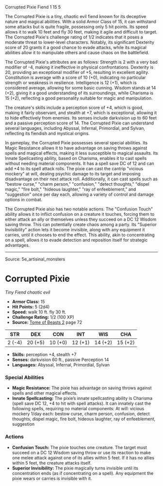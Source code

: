<MonsterName/>Corrupted Pixie</MonsterName>
<CreatureType/>Fiend</CreatureType>
<CR/>1</CR>
<AC/>15</AC>
<HP/>5</HP>
<summary>The Corrupted Pixie is a tiny, chaotic evil fiend known for its deceptive nature and magical abilities. With a solid Armor Class of 15, it can withstand some attacks but is quite fragile, possessing only 5 hit points. Its speed allows it to walk 10 feet and fly 30 feet, making it agile and difficult to target. The Corrupted Pixie's challenge rating of 1/2 indicates that it poses a moderate threat to lower-level characters. Notably, its significant Dexterity score of 20 grants it a good chance to evade attacks, while its magical abilities allow it to manipulate others and cause chaos on the battlefield.</summary>

<detail>

The Corrupted Pixie's attributes are as follows: Strength is 2 with a very bad modifier of -4, making it ineffective in physical confrontations. Dexterity is 20, providing an exceptional modifier of +5, resulting in excellent agility. Constitution is average with a score of 10 (+0), indicating no particular strength or weakness in resilience. Intelligence is 12 (+1), which is considered average, allowing for some basic cunning. Wisdom stands at 14 (+2), giving it a good understanding of its surroundings, while Charisma is 15 (+2), reflecting a good personality suitable for magic and manipulation.

The creature's skills include a perception score of +4, which is good, making it fairly observant, and stealth at +7, which is exceptional, allowing it to hide effectively from enemies. Its senses include darkvision up to 60 feet and a passive perception score of 14. The Corrupted Pixie can understand several languages, including Abyssal, Infernal, Primordial, and Sylvan, reflecting its fiendish and mystical origins.

In gameplay, the Corrupted Pixie possesses several special abilities. Its Magic Resistance allows it to have advantage on saving throws against spells and magical effects, making it less susceptible to magical assaults. Its Innate Spellcasting ability, based on Charisma, enables it to cast spells without needing material components. It has a spell save DC of 12 and can add +4 to its spell attack rolls. The pixie can cast the cantrip "vicious mockery" at will, dealing psychic damage to its target and imposing disadvantage on their next attack roll. Additionally, it can cast spells such as "bestow curse," "charm person," "confusion," "detect thoughts," "dispel magic," "fire bolt," "hideous laughter," "ray of enfeeblement," and "suggestion" once per day each, allowing a variety of control and damage options in combat.

The Corrupted Pixie also has two notable actions. The "Confusion Touch" ability allows it to inflict confusion on a creature it touches, forcing them to either attack an ally or themselves unless they succeed on a DC 12 Wisdom saving throw. This can potentially create chaos among a party. Its "Superior Invisibility" action lets it become invisible, along with any equipment it carries, until it chooses to end the effect. This ability, akin to concentrating on a spell, allows it to evade detection and reposition itself for strategic advantages.</detail>



---

Source: 5e_artisinal_monsters

# Corrupted Pixie

*Tiny* *Fiend* *chaotic evil*

- **Armor Class:** 15
- **Hit Points:** 5 (2d4)
- **Speed:** walk 10 ft. fly 30 ft.
- **Challenge Rating:** 1/2 (100 XP)
- **Source:** [Tome of Beasts 2](https://koboldpress.com/kpstore/product/tome-of-beasts-2-for-5th-edition) page 72

| STR | DEX | CON | INT | WIS | CHA |
| --- | --- | --- | --- | --- | --- |
| 2 (-4) | 20 (+5) | 10 (+0) | 12 (+1) | 14 (+2) | 15 (+2) |

- **Skills:** perception +4, stealth +7
- **Senses:** darkvision 60 ft., passive Perception 14
- **Languages:** Abyssal, Infernal, Primordial, Sylvan

### Special Abilities

- **Magic Resistance:** The pixie has advantage on saving throws against spells and other magical effects.
- **Innate Spellcasting:** The pixie’s innate spellcasting ability is Charisma (spell save DC 12, +4 to hit with spell attacks). It can innately cast the following spells, requiring no material components:
At will: vicious mockery
1/day each: bestow curse, charm person, confusion, detect thoughts, dispel magic, fire bolt, hideous laughter, ray of enfeeblement, suggestion

### Actions

- **Confusion Touch:** The pixie touches one creature. The target must succeed on a DC 12 Wisdom saving throw or use its reaction to make one melee attack against one of its allies within 5 feet. If it has no allies within 5 feet, the creature attacks itself.
- **Superior Invisibility:** The pixie magically turns invisible until its concentration ends (as if concentrating on a spell). Any equipment the pixie wears or carries is invisible with it.




